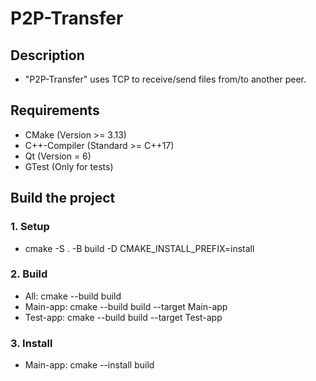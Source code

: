 # P2P-Transfer

## Description
- "P2P-Transfer" uses TCP to receive/send files from/to another peer.

## Requirements
- CMake (Version >= 3.13)
- C++-Compiler (Standard >= C++17)
- Qt (Version = 6)
- GTest (Only for tests)

## Build the project

### 1. Setup
- cmake -S . -B build -D CMAKE_INSTALL_PREFIX=install

### 2. Build
- All: cmake --build build
- Main-app: cmake --build build --target Main-app
- Test-app: cmake --build build --target Test-app

### 3. Install
- Main-app: cmake --install build
